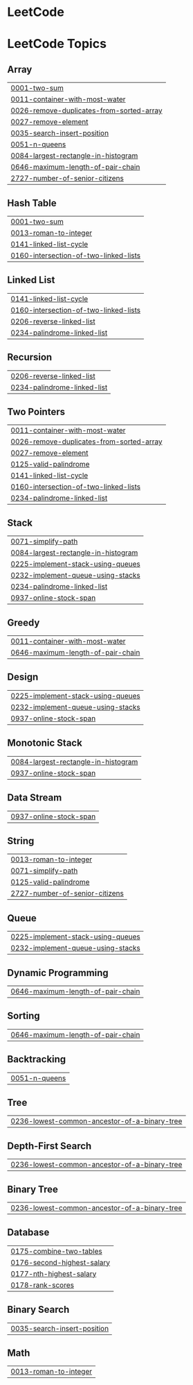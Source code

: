 # LeetCode
<!---LeetCode Topics Start-->
# LeetCode Topics
## Array
|  |
| ------- |
| [0001-two-sum](https://github.com/sahilraut05/LeetCode/tree/master/0001-two-sum) |
| [0011-container-with-most-water](https://github.com/sahilraut05/LeetCode/tree/master/0011-container-with-most-water) |
| [0026-remove-duplicates-from-sorted-array](https://github.com/sahilraut05/LeetCode/tree/master/0026-remove-duplicates-from-sorted-array) |
| [0027-remove-element](https://github.com/sahilraut05/LeetCode/tree/master/0027-remove-element) |
| [0035-search-insert-position](https://github.com/sahilraut05/LeetCode/tree/master/0035-search-insert-position) |
| [0051-n-queens](https://github.com/sahilraut05/LeetCode/tree/master/0051-n-queens) |
| [0084-largest-rectangle-in-histogram](https://github.com/sahilraut05/LeetCode/tree/master/0084-largest-rectangle-in-histogram) |
| [0646-maximum-length-of-pair-chain](https://github.com/sahilraut05/LeetCode/tree/master/0646-maximum-length-of-pair-chain) |
| [2727-number-of-senior-citizens](https://github.com/sahilraut05/LeetCode/tree/master/2727-number-of-senior-citizens) |
## Hash Table
|  |
| ------- |
| [0001-two-sum](https://github.com/sahilraut05/LeetCode/tree/master/0001-two-sum) |
| [0013-roman-to-integer](https://github.com/sahilraut05/LeetCode/tree/master/0013-roman-to-integer) |
| [0141-linked-list-cycle](https://github.com/sahilraut05/LeetCode/tree/master/0141-linked-list-cycle) |
| [0160-intersection-of-two-linked-lists](https://github.com/sahilraut05/LeetCode/tree/master/0160-intersection-of-two-linked-lists) |
## Linked List
|  |
| ------- |
| [0141-linked-list-cycle](https://github.com/sahilraut05/LeetCode/tree/master/0141-linked-list-cycle) |
| [0160-intersection-of-two-linked-lists](https://github.com/sahilraut05/LeetCode/tree/master/0160-intersection-of-two-linked-lists) |
| [0206-reverse-linked-list](https://github.com/sahilraut05/LeetCode/tree/master/0206-reverse-linked-list) |
| [0234-palindrome-linked-list](https://github.com/sahilraut05/LeetCode/tree/master/0234-palindrome-linked-list) |
## Recursion
|  |
| ------- |
| [0206-reverse-linked-list](https://github.com/sahilraut05/LeetCode/tree/master/0206-reverse-linked-list) |
| [0234-palindrome-linked-list](https://github.com/sahilraut05/LeetCode/tree/master/0234-palindrome-linked-list) |
## Two Pointers
|  |
| ------- |
| [0011-container-with-most-water](https://github.com/sahilraut05/LeetCode/tree/master/0011-container-with-most-water) |
| [0026-remove-duplicates-from-sorted-array](https://github.com/sahilraut05/LeetCode/tree/master/0026-remove-duplicates-from-sorted-array) |
| [0027-remove-element](https://github.com/sahilraut05/LeetCode/tree/master/0027-remove-element) |
| [0125-valid-palindrome](https://github.com/sahilraut05/LeetCode/tree/master/0125-valid-palindrome) |
| [0141-linked-list-cycle](https://github.com/sahilraut05/LeetCode/tree/master/0141-linked-list-cycle) |
| [0160-intersection-of-two-linked-lists](https://github.com/sahilraut05/LeetCode/tree/master/0160-intersection-of-two-linked-lists) |
| [0234-palindrome-linked-list](https://github.com/sahilraut05/LeetCode/tree/master/0234-palindrome-linked-list) |
## Stack
|  |
| ------- |
| [0071-simplify-path](https://github.com/sahilraut05/LeetCode/tree/master/0071-simplify-path) |
| [0084-largest-rectangle-in-histogram](https://github.com/sahilraut05/LeetCode/tree/master/0084-largest-rectangle-in-histogram) |
| [0225-implement-stack-using-queues](https://github.com/sahilraut05/LeetCode/tree/master/0225-implement-stack-using-queues) |
| [0232-implement-queue-using-stacks](https://github.com/sahilraut05/LeetCode/tree/master/0232-implement-queue-using-stacks) |
| [0234-palindrome-linked-list](https://github.com/sahilraut05/LeetCode/tree/master/0234-palindrome-linked-list) |
| [0937-online-stock-span](https://github.com/sahilraut05/LeetCode/tree/master/0937-online-stock-span) |
## Greedy
|  |
| ------- |
| [0011-container-with-most-water](https://github.com/sahilraut05/LeetCode/tree/master/0011-container-with-most-water) |
| [0646-maximum-length-of-pair-chain](https://github.com/sahilraut05/LeetCode/tree/master/0646-maximum-length-of-pair-chain) |
## Design
|  |
| ------- |
| [0225-implement-stack-using-queues](https://github.com/sahilraut05/LeetCode/tree/master/0225-implement-stack-using-queues) |
| [0232-implement-queue-using-stacks](https://github.com/sahilraut05/LeetCode/tree/master/0232-implement-queue-using-stacks) |
| [0937-online-stock-span](https://github.com/sahilraut05/LeetCode/tree/master/0937-online-stock-span) |
## Monotonic Stack
|  |
| ------- |
| [0084-largest-rectangle-in-histogram](https://github.com/sahilraut05/LeetCode/tree/master/0084-largest-rectangle-in-histogram) |
| [0937-online-stock-span](https://github.com/sahilraut05/LeetCode/tree/master/0937-online-stock-span) |
## Data Stream
|  |
| ------- |
| [0937-online-stock-span](https://github.com/sahilraut05/LeetCode/tree/master/0937-online-stock-span) |
## String
|  |
| ------- |
| [0013-roman-to-integer](https://github.com/sahilraut05/LeetCode/tree/master/0013-roman-to-integer) |
| [0071-simplify-path](https://github.com/sahilraut05/LeetCode/tree/master/0071-simplify-path) |
| [0125-valid-palindrome](https://github.com/sahilraut05/LeetCode/tree/master/0125-valid-palindrome) |
| [2727-number-of-senior-citizens](https://github.com/sahilraut05/LeetCode/tree/master/2727-number-of-senior-citizens) |
## Queue
|  |
| ------- |
| [0225-implement-stack-using-queues](https://github.com/sahilraut05/LeetCode/tree/master/0225-implement-stack-using-queues) |
| [0232-implement-queue-using-stacks](https://github.com/sahilraut05/LeetCode/tree/master/0232-implement-queue-using-stacks) |
## Dynamic Programming
|  |
| ------- |
| [0646-maximum-length-of-pair-chain](https://github.com/sahilraut05/LeetCode/tree/master/0646-maximum-length-of-pair-chain) |
## Sorting
|  |
| ------- |
| [0646-maximum-length-of-pair-chain](https://github.com/sahilraut05/LeetCode/tree/master/0646-maximum-length-of-pair-chain) |
## Backtracking
|  |
| ------- |
| [0051-n-queens](https://github.com/sahilraut05/LeetCode/tree/master/0051-n-queens) |
## Tree
|  |
| ------- |
| [0236-lowest-common-ancestor-of-a-binary-tree](https://github.com/sahilraut05/LeetCode/tree/master/0236-lowest-common-ancestor-of-a-binary-tree) |
## Depth-First Search
|  |
| ------- |
| [0236-lowest-common-ancestor-of-a-binary-tree](https://github.com/sahilraut05/LeetCode/tree/master/0236-lowest-common-ancestor-of-a-binary-tree) |
## Binary Tree
|  |
| ------- |
| [0236-lowest-common-ancestor-of-a-binary-tree](https://github.com/sahilraut05/LeetCode/tree/master/0236-lowest-common-ancestor-of-a-binary-tree) |
## Database
|  |
| ------- |
| [0175-combine-two-tables](https://github.com/sahilraut05/LeetCode/tree/master/0175-combine-two-tables) |
| [0176-second-highest-salary](https://github.com/sahilraut05/LeetCode/tree/master/0176-second-highest-salary) |
| [0177-nth-highest-salary](https://github.com/sahilraut05/LeetCode/tree/master/0177-nth-highest-salary) |
| [0178-rank-scores](https://github.com/sahilraut05/LeetCode/tree/master/0178-rank-scores) |
## Binary Search
|  |
| ------- |
| [0035-search-insert-position](https://github.com/sahilraut05/LeetCode/tree/master/0035-search-insert-position) |
## Math
|  |
| ------- |
| [0013-roman-to-integer](https://github.com/sahilraut05/LeetCode/tree/master/0013-roman-to-integer) |
<!---LeetCode Topics End-->